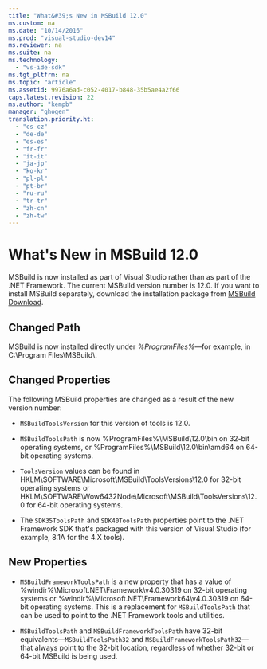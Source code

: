 ```yaml
---
title: "What&#39;s New in MSBuild 12.0"
ms.custom: na
ms.date: "10/14/2016"
ms.prod: "visual-studio-dev14"
ms.reviewer: na
ms.suite: na
ms.technology: 
  - "vs-ide-sdk"
ms.tgt_pltfrm: na
ms.topic: "article"
ms.assetid: 9976a6ad-c052-4017-b848-35b5ae4a2f66
caps.latest.revision: 22
ms.author: "kempb"
manager: "ghogen"
translation.priority.ht: 
  - "cs-cz"
  - "de-de"
  - "es-es"
  - "fr-fr"
  - "it-it"
  - "ja-jp"
  - "ko-kr"
  - "pl-pl"
  - "pt-br"
  - "ru-ru"
  - "tr-tr"
  - "zh-cn"
  - "zh-tw"
---
```

# What&#39;s New in MSBuild 12.0
MSBuild is now installed as part of Visual Studio rather than as part of the .NET Framework. The current MSBuild version number is 12.0. If you want to install MSBuild separately, download the installation package from [MSBuild Download](http://go.microsoft.com/fwlink/?LinkId=309745).  
  
## Changed Path  
 MSBuild is now installed directly under *%ProgramFiles%*—for example, in C:\Program Files\MSBuild\\.  
  
## Changed Properties  
 The following MSBuild properties are changed as a result of the new version number:  
  
-   `MSBuildToolsVersion` for this version of tools is 12.0.  
  
-   `MSBuildToolsPath` is now %ProgramFiles%\MSBuild\12.0\bin on 32-bit operating systems, or %ProgramFiles%\MSBuild\12.0\bin\amd64 on 64-bit operating systems.  
  
-   `ToolsVersion` values can be found in HKLM\SOFTWARE\Microsoft\MSBuild\ToolsVersions\12.0 for 32-bit operating systems or HKLM\SOFTWARE\Wow6432Node\Microsoft\MSBuild\ToolsVersions\12.0 for 64-bit operating systems.  
  
-   The `SDK35ToolsPath` and `SDK40ToolsPath` properties point to the .NET Framework SDK that's packaged with this version of Visual Studio (for example, 8.1A for the 4.X tools).  
  
## New Properties  
  
-   `MSBuildFrameworkToolsPath` is a new property that has a value of %windir%\Microsoft.NET\Framework\v4.0.30319 on 32-bit operating systems or %windir%\Microsoft.NET\Framework64\v4.0.30319 on 64-bit operating systems. This is a replacement for `MSBuildToolsPath` that can be used to point to the .NET Framework tools and utilities.  
  
-   `MSBuildToolsPath` and `MSBuildFrameworkToolsPath` have 32-bit equivalents—`MSBuildToolsPath32` and `MSBuildFrameworkToolsPath32`—that always point to the 32-bit location, regardless of whether 32-bit or 64-bit MSBuild is being used.